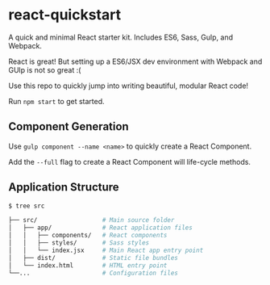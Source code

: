 # react-quickstart

A quick and minimal React starter kit. Includes ES6, Sass, Gulp, and Webpack.

React is great! But setting up a ES6/JSX dev environment with Webpack and GUlp is not so great :(

Use this repo to quickly jump into writing beautiful, modular React code!

Run `npm start` to get started.

## Component Generation

Use `gulp component --name <name>` to quickly create a React Component.

Add the `--full` flag to create a React Component will life-cycle methods.

## Application Structure

```bash
$ tree src

├── src/                  # Main source folder
│   ├── app/              # React application files
│   │   ├── components/   # React components
│   │   ├── styles/       # Sass styles
│   │   └── index.jsx     # Main React app entry point
│   ├── dist/             # Static file bundles
│   └── index.html        # HTML entry point     
└──...                    # Configuration files
```
